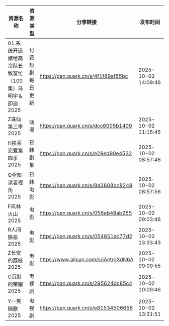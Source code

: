 | 资源名称                             | 资源类型     | 分享链接                                 | 发布时间                |
| -------------------------------- | -------- | ------------------------------------ | ------------------- |
| 01.系统开道嫁给高冷队长致富忙（100集）马明宇＆卲迪2025 | 付费短剧每日更新 | https://pan.quark.cn/s/4f1f89af55bc  | 2025-10-02 14:09:46 |
| Z诛仙第三季2025                       | 动漫       | https://pan.quark.cn/s/dcc6005b1409  | 2025-10-02 11:15:45 |
| H换乘恋爱第四季2025                     | 日韩剧集     | https://pan.quark.cn/s/e29ed90e4532  | 2025-10-02 08:57:46 |
| Q全知读者视角2025                      | 日韩电影     | https://pan.quark.cn/s/8d3608bc8249  | 2025-10-02 08:57:56 |
| F风林火山2025                        | 电影       | https://pan.quark.cn/s/056eb48ab255  | 2025-10-02 09:03:46 |
| R人间除恶2025                        | 电影       | https://pan.quark.cn/s/054851ab77d2  | 2025-10-02 13:33:43 |
| Z长安的荔枝2025                       | 电影       | https://www.alipan.com/s/jAetrgXdN6A | 2025-10-02 09:09:55 |
| C沉默的荣耀2025                       | 电视剧      | https://pan.quark.cn/s/295624dc85c4  | 2025-10-02 10:09:46 |
| Y一笑随歌2025                        | 电视剧      | https://pan.quark.cn/s/e81534506658  | 2025-10-02 13:31:51 |
